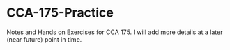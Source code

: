 # CCA-175-Practice
Notes and Hands on Exercises for CCA 175.
I will add more details at a later (near future) point in time.
